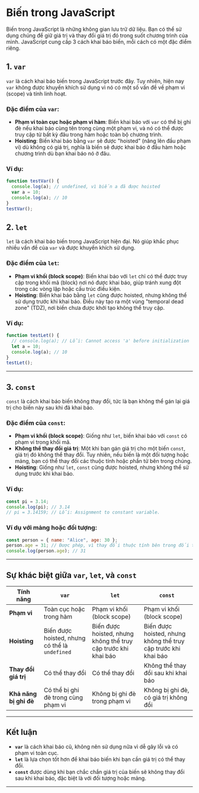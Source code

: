# Biến trong JavaScript

Biến trong JavaScript là những không gian lưu trữ dữ liệu. Bạn có thể sử dụng chúng để giữ giá trị và thay đổi giá trị đó trong suốt chương trình của mình. JavaScript cung cấp 3 cách khai báo biến, mỗi cách có một đặc điểm riêng.

## **1. `var`**
`var` là cách khai báo biến trong JavaScript trước đây. Tuy nhiên, hiện nay `var` không được khuyến khích sử dụng vì nó có một số vấn đề về phạm vi (scope) và tính linh hoạt. 

### Đặc điểm của `var`:
- **Phạm vi toàn cục hoặc phạm vi hàm**: Biến khai báo với `var` có thể bị ghi đè nếu khai báo cùng tên trong cùng một phạm vi, và nó có thể được truy cập từ bất kỳ đâu trong hàm hoặc toàn bộ chương trình.
- **Hoisting**: Biến khai báo bằng `var` sẽ được "hoisted" (nâng lên đầu phạm vi) dù không có giá trị, nghĩa là biến sẽ được khai báo ở đầu hàm hoặc chương trình dù bạn khai báo nó ở đâu.

### Ví dụ:
```javascript
function testVar() {
  console.log(a); // undefined, vì biến a đã được hoisted
  var a = 10;
  console.log(a); // 10
}
testVar();
```

## **2. `let`**
`let` là cách khai báo biến trong JavaScript hiện đại. Nó giúp khắc phục nhiều vấn đề của `var` và được khuyến khích sử dụng.

### Đặc điểm của `let`:
- **Phạm vi khối (block scope)**: Biến khai báo với `let` chỉ có thể được truy cập trong khối mã (block) nơi nó được khai báo, giúp tránh xung đột trong các vòng lặp hoặc cấu trúc điều kiện.
- **Hoisting**: Biến khai báo bằng `let` cũng được hoisted, nhưng không thể sử dụng trước khi khai báo. Điều này tạo ra một vùng "temporal dead zone" (TDZ), nơi biến chưa được khởi tạo không thể truy cập.

### Ví dụ:
```javascript
function testLet() {
  // console.log(a); // Lỗi: Cannot access 'a' before initialization
  let a = 10;
  console.log(a); // 10
}
testLet();
```

---

## **3. `const`**
`const` là cách khai báo biến không thay đổi, tức là bạn không thể gán lại giá trị cho biến này sau khi đã khai báo.

### Đặc điểm của `const`:
- **Phạm vi khối (block scope)**: Giống như `let`, biến khai báo với `const` có phạm vi trong khối mã.
- **Không thể thay đổi giá trị**: Một khi bạn gán giá trị cho một biến `const`, giá trị đó không thể thay đổi. Tuy nhiên, nếu biến là một đối tượng hoặc mảng, bạn có thể thay đổi các thuộc tính hoặc phần tử bên trong chúng.
- **Hoisting**: Giống như `let`, `const` cũng được hoisted, nhưng không thể sử dụng trước khi khai báo.

### Ví dụ:
```javascript
const pi = 3.14;
console.log(pi); // 3.14
// pi = 3.14159; // Lỗi: Assignment to constant variable.
```

### Ví dụ với mảng hoặc đối tượng:
```javascript
const person = { name: "Alice", age: 30 };
person.age = 31; // Được phép, vì thay đổi thuộc tính bên trong đối tượng
console.log(person.age); // 31
```

---

## **Sự khác biệt giữa `var`, `let`, và `const`**

| Tính năng                | `var`                          | `let`                         | `const`                        |
|--------------------------|--------------------------------|-------------------------------|-------------------------------|
| **Phạm vi**              | Toàn cục hoặc trong hàm       | Phạm vi khối (block scope)    | Phạm vi khối (block scope)     |
| **Hoisting**             | Biến được hoisted, nhưng có thể là `undefined` | Biến được hoisted, nhưng không thể truy cập trước khi khai báo | Biến được hoisted, nhưng không thể truy cập trước khi khai báo |
| **Thay đổi giá trị**     | Có thể thay đổi                | Có thể thay đổi                | Không thể thay đổi sau khi khai báo |
| **Khả năng bị ghi đè**   | Có thể bị ghi đè trong cùng phạm vi | Không bị ghi đè trong phạm vi | Không bị ghi đè, có giá trị không đổi |

---

## **Kết luận**
- **`var`** là cách khai báo cũ, không nên sử dụng nữa vì dễ gây lỗi và có phạm vi toàn cục.
- **`let`** là lựa chọn tốt hơn để khai báo biến khi bạn cần giá trị có thể thay đổi.
- **`const`** được dùng khi bạn chắc chắn giá trị của biến sẽ không thay đổi sau khi khai báo, đặc biệt là với đối tượng hoặc mảng.
---
